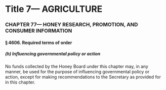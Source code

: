 
# Title 7— AGRICULTURE
### CHAPTER 77— HONEY RESEARCH, PROMOTION, AND CONSUMER INFORMATION
#### § 4606. Required terms of order
##### (h) Influencing governmental policy or action

No funds collected by the Honey Board under this chapter may, in any manner, be used for the purpose of influencing governmental policy or action, except for making recommendations to the Secretary as provided for in this chapter.
